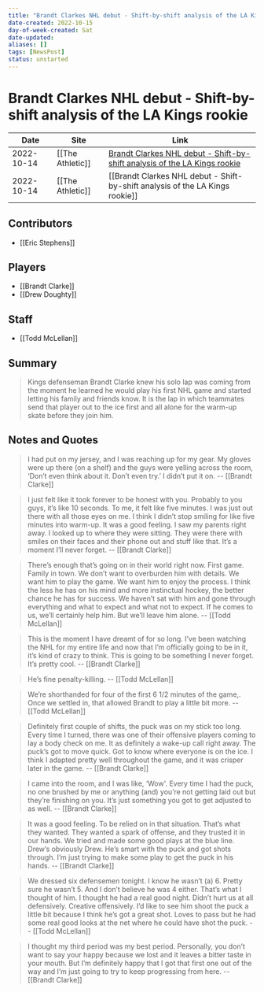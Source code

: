 ```yaml
---
title: "Brandt Clarkes NHL debut - Shift-by-shift analysis of the LA Kings rookie"
date-created: 2022-10-15
day-of-week-created: Sat
date-updated: 
aliases: []
tags: [NewsPost]
status: unstarted
---
```


# Brandt Clarkes NHL debut - Shift-by-shift analysis of the LA Kings rookie

Date | Site | Link
---|---|---
2022-10-14 | [[The Athletic]] | [Brandt Clarkes NHL debut - Shift-by-shift analysis of the LA Kings rookie](https://theathletic.com/3693898/2022/10/14/brandt-clarke-kings-nhl-debut/)
2022-10-14 | [[The Athletic]] | [[Brandt Clarkes NHL debut - Shift-by-shift analysis of the LA Kings rookie]]


## Contributors
- [[Eric Stephens]]


## Players
- [[Brandt Clarke]]
- [[Drew Doughty]]


## Staff
- [[Todd McLellan]]


## Summary
> Kings defenseman Brandt Clarke knew his solo lap was coming from the moment he learned he would play his first NHL game and started letting his family and friends know. It is the lap in which teammates send that player out to the ice first and all alone for the warm-up skate before they join him.


## Notes and Quotes
> I had put on my jersey, and I was reaching up for my gear. My gloves were up there (on a shelf) and the guys were yelling across the room, ‘Don’t even think about it. Don’t even try.’ I didn’t put it on.  -- [[Brandt Clarke]]

> I just felt like it took forever to be honest with you. Probably to you guys, it’s like 10 seconds. To me, it felt like five minutes. I was just out there with all those eyes on me. I think I didn’t stop smiling for like five minutes into warm-up.
> It was a good feeling. I saw my parents right away. I looked up to where they were sitting. They were there with smiles on their faces and their phone out and stuff like that. It’s a moment I’ll never forget.  -- [[Brandt Clarke]]

> There’s enough that’s going on in their world right now. First game. Family in town. We don’t want to overburden him with details. We want him to play the game. We want him to enjoy the process. I think the less he has on his mind and more instinctual hockey, the better chance he has for success.
> We haven’t sat with him and gone through everything and what to expect and what not to expect. If he comes to us, we’ll certainly help him. But we’ll leave him alone.  -- [[Todd McLellan]]

> This is the moment I have dreamt of for so long. I’ve been watching the NHL for my entire life and now that I’m officially going to be in it, it’s kind of crazy to think. This is going to be something I never forget. It’s pretty cool.  -- [[Brandt Clarke]]

> He’s fine penalty-killing. -- [[Todd McLellan]]

> We’re shorthanded for four of the first 6 1/2 minutes of the game,. Once we settled in, that allowed Brandt to play a little bit more.  -- [[Todd McLellan]]

> Definitely first couple of shifts, the puck was on my stick too long. Every time I turned, there was one of their offensive players coming to lay a body check on me. It as definitely a wake-up call right away. The puck’s got to move quick. Got to know where everyone is on the ice. I think I adapted pretty well throughout the game, and it was crisper later in the game. -- [[Brandt Clarke]]

> I came into the room, and I was like, ‘Wow'. Every time I had the puck, no one brushed by me or anything (and) you’re not getting laid out but they’re finishing on you. It’s just something you got to get adjusted to as well. -- [[Brandt Clarke]]

> It was a good feeling. To be relied on in that situation. That’s what they wanted. They wanted a spark of offense, and they trusted it in our hands. We tried and made some good plays at the blue line. Drew’s obviously Drew. He’s smart with the puck and got shots through. I’m just trying to make some play to get the puck in his hands. -- [[Brandt Clarke]]

> We dressed six defensemen tonight. I know he wasn’t (a) 6. Pretty sure he wasn’t 5. And I don’t believe he was 4 either. That’s what I thought of him. I thought he had a real good night.
> Didn’t hurt us at all defensively. Creative offensively. I’d like to see him shoot the puck a little bit because I think he’s got a great shot. Loves to pass but he had some real good looks at the net where he could have shot the puck. -- [[Todd McLellan]]

> I thought my third period was my best period. Personally, you don’t want to say your happy because we lost and it leaves a bitter taste in your mouth. But I’m definitely happy that I got that first one out of the way and I’m just going to try to keep progressing from here. -- [[Brandt Clarke]]